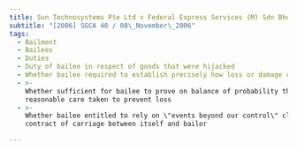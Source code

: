 ```yaml
---
title: Sun Technosystems Pte Ltd v Federal Express Services (M) Sdn Bhd
subtitle: "[2006] SGCA 40 / 08\_November\_2006"
tags:
  - Bailment
  - Bailees
  - Duties
  - Duty of bailee in respect of goods that were hijacked
  - Whether bailee required to establish precisely how loss or damage occurring
  - >-
    Whether sufficient for bailee to prove on balance of probability that
    reasonable care taken to prevent loss
  - >-
    Whether bailee entitled to rely on \"events beyond our control\" clause in
    contract of carriage between itself and bailor

---
```



